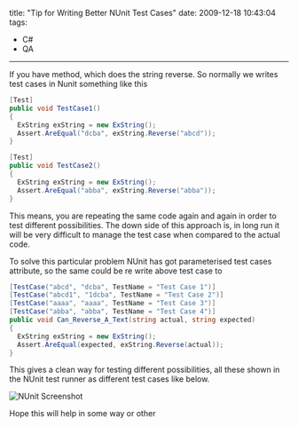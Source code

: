 title: "Tip for Writing Better NUnit Test Cases"
date: 2009-12-18 10:43:04
tags:
- C#
- QA
---

If you have method, which does the string reverse. So normally we writes test cases in Nunit something like this

```cs
[Test]
public void TestCase1()
{
  ExString exString = new ExString();
  Assert.AreEqual("dcba", exString.Reverse("abcd"));
}

[Test]
public void TestCase2()
{
  ExString exString = new ExString();
  Assert.AreEqual("abba", exString.Reverse("abba"));
}
```

This means, you are repeating the same code again and again in order to test different possibilities. The down side of this approach is, in long run it will be very difficult to manage the test case when compared to the actual code.

To solve this particular problem NUnit has got parameterised test cases attribute, so the same could be re write above test case to

```cs
[TestCase("abcd", "dcba", TestName = "Test Case 1")]
[TestCase("abcd1", "1dcba", TestName = "Test Case 2")]
[TestCase("aaaa", "aaaa", TestName = "Test Case 3")]
[TestCase("abba", "abba", TestName = "Test Case 4")]
public void Can_Reverse_A_Text(string actual, string expected)
{
  ExString exString = new ExString();
  Assert.AreEqual(expected, exString.Reverse(actual));
}
```

This gives a clean way for testing different possibilities, all these shown in the NUnit test runner as different test cases like below.

![NUnit Screenshot](/images/2009/12/image-thumb.png)

Hope this will help in some way or other
